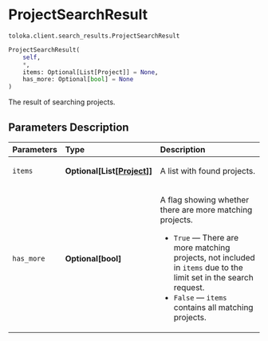 # ProjectSearchResult
`toloka.client.search_results.ProjectSearchResult`

```python
ProjectSearchResult(
    self,
    *,
    items: Optional[List[Project]] = None,
    has_more: Optional[bool] = None
)
```

The result of searching projects.

## Parameters Description

| Parameters | Type | Description |
| :----------| :----| :-----------|
`items`|**Optional\[List\[[Project](toloka.client.project.Project.md)\]\]**|<p>A list with found projects.</p>
`has_more`|**Optional\[bool\]**|<p>A flag showing whether there are more matching projects.</p> <ul> <li>`True` — There are more matching projects, not included in `items` due to the limit set in the search request.</li> <li>`False` — `items` contains all matching projects.</li> </ul>
